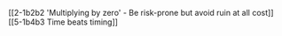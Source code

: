 [[2-1b2b2 'Multiplying by zero' - Be risk-prone but avoid ruin at all cost]]
	[[5-1b4b3 Time beats timing]]


